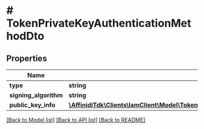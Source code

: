# # TokenPrivateKeyAuthenticationMethodDto

## Properties

Name | Type | Description | Notes
------------ | ------------- | ------------- | -------------
**type** | **string** |  |
**signing_algorithm** | **string** |  |
**public_key_info** | [**\AffinidiTdk\Clients\IamClient\Model\TokenPrivateKeyAuthenticationMethodDtoPublicKeyInfo**](TokenPrivateKeyAuthenticationMethodDtoPublicKeyInfo.md) |  |

[[Back to Model list]](../../README.md#models) [[Back to API list]](../../README.md#endpoints) [[Back to README]](../../README.md)
